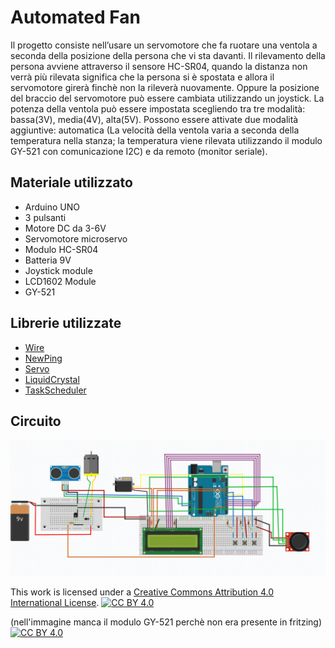 # Automated Fan

Il progetto consiste nell’usare un servomotore che fa ruotare una ventola a seconda della posizione della persona che vi sta davanti.  Il rilevamento della persona avviene attraverso il sensore HC-SR04, quando la distanza non verrà più rilevata significa che la persona si è spostata e allora il servomotore girerà finchè non la rileverà nuovamente. Oppure la posizione del braccio del servomotore può essere cambiata utilizzando un joystick.
La potenza della ventola può essere impostata scegliendo tra tre modalità: bassa(3V), media(4V), alta(5V).
Possono essere attivate due modalità aggiuntive: automatica (La velocità della ventola varia a seconda della temperatura nella stanza; la temperatura viene rilevata utilizzando il modulo GY-521 con comunicazione I2C) e da remoto (monitor seriale).


## Materiale utilizzato
- Arduino UNO 
- 3 pulsanti
- Motore DC da 3-6V
- Servomotore microservo
- Modulo HC-SR04
- Batteria 9V
- Joystick module
- LCD1602 Module
- GY-521

## Librerie utilizzate

- [Wire](https://www.arduino.cc/en/reference/wire)
- [NewPing](https://www.arduino.cc/reference/en/libraries/newping/)
- [Servo](https://www.arduino.cc/reference/en/libraries/servo/)
- [LiquidCrystal](https://www.arduino.cc/en/Reference/LiquidCrystal)
- [TaskScheduler](https://www.arduino.cc/en/reference/wire)

## Circuito
![](./fritzing/AutomatedFan.png)


This work is licensed under a [Creative Commons Attribution 4.0 International
License][cc-by]. [![CC BY 4.0][cc-by-shield]][cc-by]

(nell'immagine manca il modulo GY-521 perchè non era presente in fritzing)
[![CC BY 4.0][cc-by-image]][cc-by]

[cc-by]: http://creativecommons.org/licenses/by/4.0/
[cc-by-image]: https://i.creativecommons.org/l/by/4.0/88x31.png
[cc-by-shield]: https://img.shields.io/badge/License-CC%20BY%204.0-lightgrey.svg
